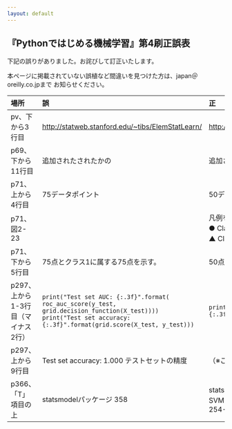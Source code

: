 ```yaml
---
layout: default
---
```

## 『Pythonではじめる機械学習』第4刷正誤表

下記の誤りがありました。お詫びして訂正いたします。

本ページに掲載されていない誤植など間違いを見つけた方は、japan＠oreilly.co.jpまで
お知らせください。




| 場所        | 誤     | 正   |
| :---------- | :--------- | :-------- |
| pv、下から3行目 | http://statweb.stanford.edu/~tibs/ElemStatLearn/ | http://web.stanford.edu/~hastie/ElemStatLearn/ |
| p69、下から11行目 | 追加されたされたかの | 追加されたの|
| p71、上から4行目 | 75データポイント | 50データポイント|
| p71、図2-23| | 凡例を追加<br>● Class 1　クラス0<br>▲ Class 0　クラス1|
| p71、下から5行目 | 75点とクラス1に属する75点を示す。 | 50点とクラス1に属する50点を示す。|
| p297、上から1-3行目（マイナス2行） | `print("Test set AUC: {:.3f}".format(`<br>`roc_auc_score(y_test, grid.decision_function(X_test))))`<br>`print("Test set accuracy: {:.3f}".format(grid.score(X_test, y_test)))`| `print("Test set AUC: {:.3f}".format(grid.score(X_test, y_test)))`|
| p297、上から9行目| Test set accuracy: 1.000 テストセットの精度 | （※この行を削除）|
| p366、「T」項目の上|statsmodelパッケージ 358|statsmodelパッケージ 358<br>SVM（サポートベクタマシン） 57, 90, 95-102, 254-255|


